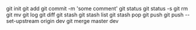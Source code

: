 git init
git add
git commit -m 'some comment'
git status
git status -s
git rm
git mv
git log
git diff
git stash
git stash list
git stash pop
git push
git push --set-upstream origin dev
git merge master dev
